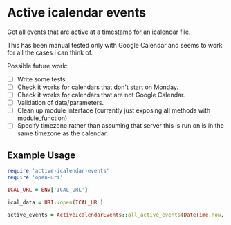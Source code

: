 # Active icalendar events

Get all events that are active at a timestamp for an icalendar file.

This has been manual tested only with Google Calendar and seems to work for all the cases I can think of.

Possible future work:
- [ ] Write some tests.
- [ ] Check it works for calendars that don't start on Monday.
- [ ] Check it works for calendars that are not Google Calendar.
- [ ] Validation of data/parameters.
- [ ] Clean up module interface (currently just exposing all methods with module_function)
- [ ] Specify timezone rather than assuming that server this is run on is in the same timezone as the calendar.

## Example Usage

```ruby
require 'active-icalendar-events'
require 'open-uri'

ICAL_URL = ENV['ICAL_URL']

ical_data = URI::open(ICAL_URL)

active_events = ActiveIcalendarEvents::all_active_events(DateTime.now, Icalendar::Calendar.parse(ical_data))
```
